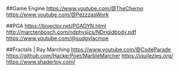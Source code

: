 ##Game Engine
https://www.youtube.com/@TheCherno
https://www.youtube.com/@PezzzasWork

##PGA
https://bivector.net/PGADYN.html
http://marctenbosch.com/ndphysics/NDrigidbody.pdf
https://www.youtube.com/@sudgylacmoe

##Fractals | Ray Marching
https://www.youtube.com/@CodeParade
https://github.com/HackerPoet/MarbleMarcher
https://iquilezles.org/
https://www.shadertoy.com/